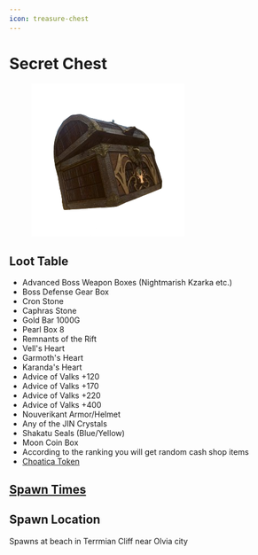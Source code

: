 ```yaml
---
icon: treasure-chest
---
```


# Secret Chest

<figure><img src="../../.gitbook/assets/map_chest.png" alt=""><figcaption></figcaption></figure>

## **Loot Table**

* Advanced Boss Weapon Boxes (Nightmarish Kzarka etc.)
* Boss Defense Gear Box
* Cron Stone
* Caphras Stone
* Gold Bar 1000G
* Pearl Box 8
* Remnants of the Rift
* Vell's Heart
* Garmoth's Heart
* Karanda's Heart
* Advice of Valks +120
* Advice of Valks +170
* Advice of Valks +220
* Advice of Valks +400
* Nouverikant Armor/Helmet
* Any of the JIN Crystals
* Shakatu Seals (Blue/Yellow)
* Moon Coin Box
* According to the ranking you will get random cash shop items
* [Choatica Token](../chaotica-token.md)

## [Spawn Times](broken-reference)

## Spawn Location

Spawns at beach in Terrmian Cliff near Olvia city

<div data-full-width="true"><figure><img src="https://i.imgur.com/VS5ns0Z.png" alt=""><figcaption></figcaption></figure></div>
